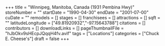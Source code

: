 +++
title = "Winnipeg, Manitoba, Canada (1931 Pembina Hwy)"
storeNumber = ""
startDate = "1990-04-30"
endDate = "2001-07-00"
cuDate = ""
remodels = []
stages = []
franchisees = []
attractions = []
sqft = ""
latitudeLongitude = ["49.81920932","-97.15643788"]
citations = []
contributors = []
downloadLinks = []
pageThumbnailFile = "hJbOkv9sHEcpJQqqH4fv.avif"
tags = ["Locations"]
categories = ["Chuck E. Cheese's"]
draft = false
+++

